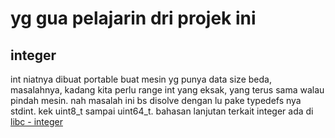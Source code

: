 # yg gua pelajarin dri projek ini

## integer
int niatnya dibuat portable buat mesin yg punya data size beda, masalahnya, kadang kita perlu range int yang eksak, yang terus sama walau pindah mesin. nah masalah ini bs disolve dengan lu pake typedefs nya stdint. kek uint8_t sampai uint64_t. bahasan lanjutan terkait integer ada di [libc - integer](https://www.gnu.org/software/libc/manual/html_node/Integers.html)



